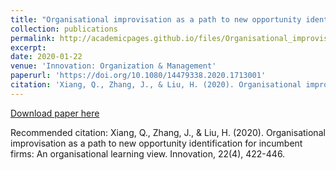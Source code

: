 ```yaml
---
title: "Organisational improvisation as a path to new opportunity identification for incumbent firms: an organisational learning view."
collection: publications
permalink: http://academicpages.github.io/files/Organisational_improvisation_as_a_path_to_new_opportunity_identification.pdf.pdf
excerpt: 
date: 2020-01-22
venue: 'Innovation: Organization & Management'
paperurl: 'https://doi.org/10.1080/14479338.2020.1713001'
citation: 'Xiang, Q., Zhang, J., & Liu, H. (2020). Organisational improvisation as a path to new opportunity identification for incumbent firms: An organisational learning view. Innovation, 22(4), 422-446.'
---
```



[Download paper here](http://kon-piggu.github.io/files/Organisational_improvisation_as_a_path_to_new_opportunity_identification.pdf)

Recommended citation: Xiang, Q., Zhang, J., & Liu, H. (2020). Organisational improvisation as a path to new opportunity identification for incumbent firms: An organisational learning view. Innovation, 22(4), 422-446.
